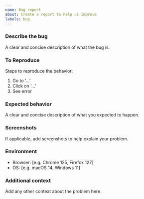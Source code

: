 ```yaml
---
name: Bug report
about: Create a report to help us improve
labels: bug
---
```


### Describe the bug
A clear and concise description of what the bug is.

### To Reproduce
Steps to reproduce the behavior:
1. Go to '...'
2. Click on '...'
3. See error

### Expected behavior
A clear and concise description of what you expected to happen.

### Screenshots
If applicable, add screenshots to help explain your problem.

### Environment
- Browser: [e.g. Chrome 125, Firefox 127]
- OS: [e.g. macOS 14, Windows 11]

### Additional context
Add any other context about the problem here.
